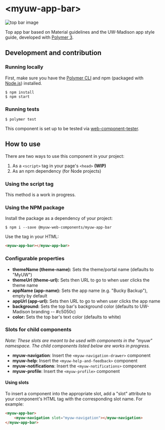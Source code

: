 # \<myuw-app-bar\>

![top bar image](https://image.ibb.co/fzGPSo/Screen_Shot_2018_06_08_at_12_51_10_PM.png)

Top app bar based on Material guidelines and the UW-Madison app style guide, developed with [Polymer 3](https://www.polymer-project.org/).

## Development and contribution

### Running locally

First, make sure you have the [Polymer CLI](https://www.npmjs.com/package/polymer-cli) and npm (packaged with [Node.js](https://nodejs.org)) installed.

```
$ npm install
$ npm start
```

### Running tests

```
$ polymer test
```

This component is set up to be tested via [web-component-tester](https://github.com/Polymer/web-component-tester).

## How to use

There are two ways to use this component in your project:
1. As a `<script>` tag in your page's `<head>` **(WIP)**
2. As an npm dependency (for Node projects)

### Using the script tag

This method is a work in progress.

### Using the NPM package

Install the package as a dependency of your project:

```
$ npm i --save @myuw-web-components/myuw-app-bar
```

Use the tag in your HTML:

```HTML
<myuw-app-bar></myuw-app-bar>
```

### Configurable properties

- **themeName (theme-name):** Sets the theme/portal name (defaults to "MyUW")
- **themeUrl (theme-url):** Sets then URL to go to when user clicks the theme name
- **appName (app-name):** Sets the app name (e.g. "Bucky Backup"), empty by default
- **appUrl (app-url):** Sets then URL to go to when user clicks the app name
- **background:** Sets the top bar's background color (defaults to UW-Madison branding -- #c5050c)
- **color:** Sets the top bar's text color (defaults to white)

### Slots for child components

*Note: These slots are meant to be used with components in the "myuw" namespace. The child components listed below are works in progress.*

- **myuw-navigation**: Insert the `<myuw-navigation-drawer>` component
- **myuw-help**: Insert the `<myuw-help-and-feedback>` component
- **myuw-notifications**:  Insert the `<myuw-notifications>` component
- **myuw-profile**: Insert the `<myuw-profile>` component

#### Using slots

To insert a component into the appropriate slot, add a "slot" attribute to your component's HTML tag with the corresponding slot name. For example:

```HTML
<myuw-app-bar>
    <myuw-navigation slot="myuw-navigation"></myuw-navigation>
</myuw-app-bar>
```
